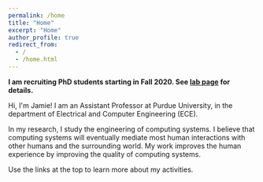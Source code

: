 ```yaml
---
permalink: /home
title: "Home"
excerpt: "Home"
author_profile: true
redirect_from: 
  - /
  - /home.html
---
```


**I am recruiting PhD students starting in Fall 2020. See [lab page](research/) for details.**

Hi, I'm Jamie!
I am an Assistant Professor at Purdue University, in the department of Electrical and Computer Engineering (ECE).

In my research, I study the engineering of computing systems.
I believe that computing systems will eventually mediate most human interactions with other humans and the surrounding world.
My work improves the human experience by improving the quality of computing systems.

Use the links at the top to learn more about my activities.
